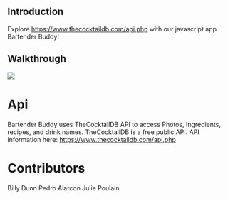 ## Introduction

Explore https://www.thecocktaildb.com/api.php with our javascript app Bartender Buddy!

## Walkthrough

![](https://github.com/juliepoulain/bartender-buddy/blob/main/assets/bartender_buddy_walkthrough.gif)

# Api

Bartender Buddy uses TheCocktailDB API to access Photos, Ingredients, recipes, and drink names. TheCocktailDB is a free public API.
API information here: https://www.thecocktaildb.com/api.php

# Contributors

Billy Dunn
Pedro Alarcon
Julie Poulain
